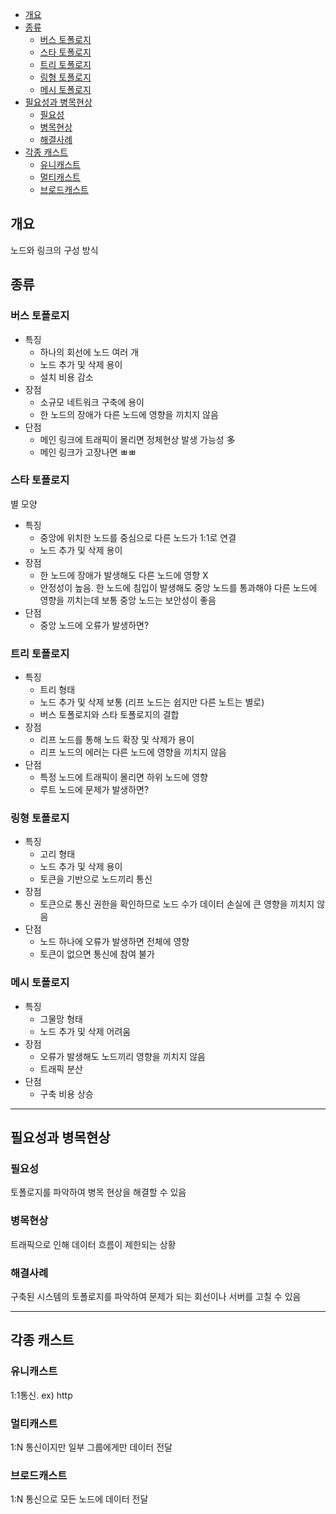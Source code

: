 - [개요](#%EA%B0%9C%EC%9A%94)
- [종류](#%EC%A2%85%EB%A5%98)
	- [버스 토폴로지](#%EB%B2%84%EC%8A%A4%20%ED%86%A0%ED%8F%B4%EB%A1%9C%EC%A7%80)
	- [스타 토폴로지](#%EC%8A%A4%ED%83%80%20%ED%86%A0%ED%8F%B4%EB%A1%9C%EC%A7%80)
	- [트리 토폴로지](#%ED%8A%B8%EB%A6%AC%20%ED%86%A0%ED%8F%B4%EB%A1%9C%EC%A7%80)
	- [링형 토폴로지](#%EB%A7%81%ED%98%95%20%ED%86%A0%ED%8F%B4%EB%A1%9C%EC%A7%80)
	- [메시 토폴로지](#%EB%A9%94%EC%8B%9C%20%ED%86%A0%ED%8F%B4%EB%A1%9C%EC%A7%80)
- [필요성과 병목현상](#%ED%95%84%EC%9A%94%EC%84%B1%EA%B3%BC%20%EB%B3%91%EB%AA%A9%ED%98%84%EC%83%81)
	- [필요성](#%ED%95%84%EC%9A%94%EC%84%B1)
	- [병목현상](#%EB%B3%91%EB%AA%A9%ED%98%84%EC%83%81)
	- [해결사례](#%ED%95%B4%EA%B2%B0%EC%82%AC%EB%A1%80)
- [각종 캐스트](#%EA%B0%81%EC%A2%85%20%EC%BA%90%EC%8A%A4%ED%8A%B8)
	- [유니캐스트](#%EC%9C%A0%EB%8B%88%EC%BA%90%EC%8A%A4%ED%8A%B8)
	- [멀티캐스트](#%EB%A9%80%ED%8B%B0%EC%BA%90%EC%8A%A4%ED%8A%B8)
	- [브로드캐스트](#%EB%B8%8C%EB%A1%9C%EB%93%9C%EC%BA%90%EC%8A%A4%ED%8A%B8)

## 개요
노드와 링크의 구성 방식
## 종류
### 버스 토폴로지
- 특징
	- 하나의 회선에 노드 여러 개
	- 노드 추가 및 삭제 용이
	- 설치 비용 감소
- 장점
	- 소규모 네트워크 구축에 용이
	- 한 노드의 장애가 다른 노드에 영향을 끼치지 않음
- 단점
	- 메인 링크에 트래픽이 몰리면 정체현상 발생 가능성 多
	- 메인 링크가 고장나면 ㅃㅃ
### 스타 토폴로지
별 모양
- 특징
	- 중앙에 위치한 노드를 중심으로 다른 노드가 1:1로 연결
	- 노드 추가 및 삭제 용이
- 장점
	- 한 노드에 장애가 발생해도 다른 노드에 영향 X
	- 안정성이 높음. 한 노드에 침입이 발생해도 중앙 노드를 통과해야 다른 노드에 영향을 끼치는데 보통 중앙 노드는 보안성이 좋음
- 단점
	- 중앙 노드에 오류가 발생하면?
### 트리 토폴로지
- 특징
	- 트리 형태
	- 노드 추가 및 삭제 보통 (리프 노드는 쉽지만 다른 노트는 별로)
	- 버스 토폴로지와 스타 토폴로지의 결합
- 장점
	- 리프 노드를 통해 노드 확장 및 삭제가 용이
	- 리프 노드의 에러는 다른 노드에 영향을 끼치지 않음
- 단점
	- 특정 노드에 트래픽이 몰리면 하위 노드에 영향
	- 루트 노드에 문제가 발생하면?
### 링형 토폴로지
- 특징
	- 고리 형태
	- 노드 추가 및 삭제 용이
	- 토큰을 기반으로 노드끼리 통신
- 장점
	- 토큰으로 통신 권한을 확인하므로 노드 수가 데이터 손실에 큰 영향을 끼치지 않음
- 단점
	- 노드 하나에 오류가 발생하면 전체에 영향
	- 토큰이 없으면 통신에 참여 불가
### 메시 토폴로지
- 특징
	- 그물망 형태
	- 노드 추가 및 삭제 어려움
- 장점
	- 오류가 발생해도 노드끼리 영향을 끼치지 않음
	- 트래픽 분산
- 단점
	- 구축 비용 상승
---
## 필요성과 병목현상
### 필요성
토폴로지를 파악하여 병목 현상을 해결할 수 있음
### 병목현상
트래픽으로 인해 데이터 흐름이 제한되는 상황
### 해결사례
구축된 시스템의 토폴로지를 파악하여 문제가 되는 회선이나 서버를 고칠 수 있음

---
## 각종 캐스트
### 유니캐스트
1:1통신. ex) http
### 멀티캐스트
1:N 통신이지만 일부 그룹에게만 데이터 전달
### 브로드캐스트
1:N 통신으로 모든 노드에 데이터 전달